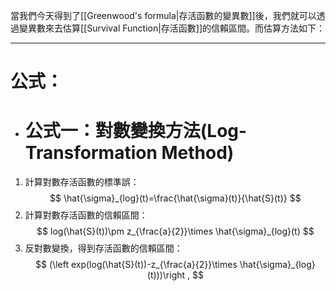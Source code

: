 當我們今天得到了[[Greenwood's formula|存活函數的變異數]]後，我們就可以透過變異數來去估算[[Survival Function|存活函數]]的信賴區間。而估算方法如下：
- - -
# 公式：
- # 公式一：對數變換方法(Log-Transformation Method)
1. 計算對數存活函數的標準誤：
$$
\hat{\sigma}_{log}(t)=\frac{\hat{\sigma}(t)}{\hat{S}(t)}
$$
2. 計算對數存活函數的信賴區間：
$$
log(\hat{S}(t))\pm z_{\frac{a}{2}}\times \hat{\sigma}_{log}(t)
$$
3. 反對數變換，得到存活函數的信賴區間：
$$
(\left exp(log(\hat{S}(t))-z_{\frac{a}{2}}\times \hat{\sigma}_{log}(t)))\right ,
$$